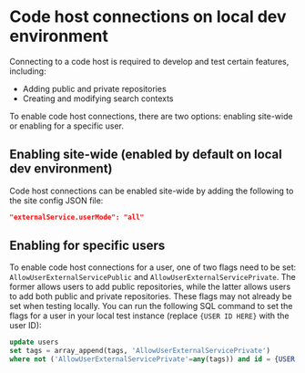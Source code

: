 # Code host connections on local dev environment

Connecting to a code host is required to develop and test certain features, including:

- Adding public and private repositories
- Creating and modifying search contexts

To enable code host connections, there are two options: enabling site-wide or
enabling for a specific user.

## Enabling site-wide (enabled by default on local dev environment)

Code host connections can be enabled site-wide by adding the following to the
site config JSON file:

```json
"externalService.userMode": "all"
```

## Enabling for specific users

To enable code host connections for a user, one of two flags need to be set:
`AllowUserExternalServicePublic` and `AllowUserExternalServicePrivate`.
The former allows users to add public repositories, while the latter allows
users to add both public and private repositories.
These flags may not already be set when testing locally. You can run the following
SQL command to set the flags for a user in your local test instance
(replace `{USER ID HERE}` with the user ID):

```sql
update users
set tags = array_append(tags, 'AllowUserExternalServicePrivate')
where not ('AllowUserExternalServicePrivate'=any(tags)) and id = {USER ID HERE};
```
